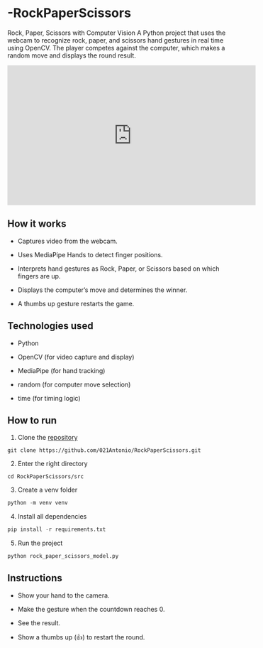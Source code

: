 # -RockPaperScissors
 Rock, Paper, Scissors with Computer Vision A Python project that uses the webcam to recognize rock, paper, and scissors hand gestures in real time using OpenCV. The player competes against the computer, which makes a random move and displays the round result.

<iframe width="560" height="315" src="https://www.youtube.com/embed/aiB8lnUhGfI?si=4E37yUUrp8dP3mN-" title="YouTube video player" frameborder="0" allow="accelerometer; autoplay; clipboard-write; encrypted-media; gyroscope; picture-in-picture; web-share" referrerpolicy="strict-origin-when-cross-origin" allowfullscreen></iframe>

## How it works

- Captures video from the webcam.

- Uses MediaPipe Hands to detect finger positions.

- Interprets hand gestures as Rock, Paper, or Scissors based on which fingers are up.

- Displays the computer’s move and determines the winner.

- A thumbs up gesture restarts the game.

## Technologies used

- Python

- OpenCV (for video capture and display)

- MediaPipe (for hand tracking)

- random (for computer move selection)

- time (for timing logic)

## How to run

1. Clone the [repository](https://github.com/021Antonio/RockPaperScissors)

```Git
git clone https://github.com/021Antonio/RockPaperScissors.git
```

2. Enter the right directory

```Git
cd RockPaperScissors/src
```

3. Create a venv folder

```Python
python -m venv venv
```

4. Install all dependencies

```Python
pip install -r requirements.txt
```

5. Run the project

```Python
python rock_paper_scissors_model.py
```

## Instructions

- Show your hand to the camera.

- Make the gesture when the countdown reaches 0.

- See the result.

- Show a thumbs up (👍) to restart the round.